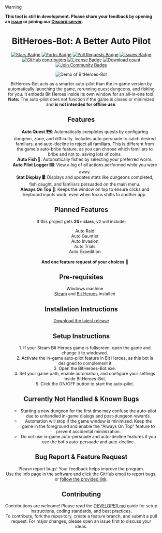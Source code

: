 > [!WARNING]
> **This tool is still in development. Please share your feedback by opening an [issue](https://github.com/elwoujdi/BitHeroes-Bot/issues/new/choose) or joining our [Discord server](https://discord.gg/yBBrUAd5zj).**

<h1 align="center">BitHeroes-Bot: A Better Auto Pilot</h1>
<p align="center">
    <a href="https://github.com/elwoujdi/BitHeroes-Bot/stargazers"><img src="https://img.shields.io/github/stars/elwoujdi/BitHeroes-Bot" alt="Stars Badge"/></a>
    <a href="https://github.com/elwoujdi/BitHeroes-Bot/network/members"><img src="https://img.shields.io/github/forks/elwoujdi/BitHeroes-Bot" alt="Forks Badge"/></a>
    <a href="https://github.com/elwoujdi/BitHeroes-Bot/pulls"><img src="https://img.shields.io/github/issues-pr/elwoujdi/BitHeroes-Bot" alt="Pull Requests Badge"/></a>
    <a href="https://github.com/elwoujdi/BitHeroes-Bot/issues"><img src="https://img.shields.io/github/issues/elwoujdi/BitHeroes-Bot" alt="Issues Badge"/></a>
    <a href="https://github.com/elwoujdi/BitHeroes-Bot/graphs/contributors"><img alt="GitHub contributors" src="https://img.shields.io/github/contributors/elwoujdi/BitHeroes-Bot?color=2b9348"></a>
    <a href="https://github.com/elwoujdi/BitHeroes-Bot/blob/master/LICENSE"><img src="https://img.shields.io/github/license/elwoujdi/BitHeroes-Bot?color=2b9348" alt="License Badge"/></a>
    <a href="https://github.com/elwoujdi/BitHeroes-Bot/releases"><img src="https://img.shields.io/github/downloads/elwoujdi/BitHeroes-Bot/total.svg" alt="Download count"/></a>
    <a href="https://discord.gg/yBBrUAd5zj"><img src="https://img.shields.io/discord/1393093390115143750.svg?style=flat&label=Join%20Community&color=7289DA" alt="Join Community Badge"/></a>
</p>
<p align="center">
    <img src="demo.gif" alt="Demo of BitHeroes-Bot" />
</p>


<p align="center">
    BitHeroes-Bot acts as a smarter auto-pilot than the in-game version by automatically launching the game, rerunning quest dungeons, and fishing for you. It embeds Bit Heroes inside its own window for an all-in-one tool. 
    <br><strong>Note:</strong> The auto-pilot does not function if the game is closed or minimized and <strong>is not intended for offline use</strong>.
</p>

<h2 align="center">Features</h2>

<ul align="center">
    <strong>Auto Quest 🗺️</strong>: Automatically completes quests by configuring dungeon, zone, and difficulty. Includes auto-persuade to catch desired familiars, and auto-decline to reject all familiars. This is different from the game's auto-bribe feature, as you can choose which familiars to bribe and not to, saving lots of coins.<br>
    <strong>Auto Fish 🎣</strong>: Automatically fishes by selecting your preferred worm.<br>
    <strong>Auto Pilot Logger ⌨️</strong>: View a log of all actions performed while you were away.<br>
    <strong>Stat Display 🖥️</strong>: Displays and updates stats like dungeons completed, fish caught, and familiars persuaded on the main menu.<br>
    <strong>Always On Top 📌</strong>: Keeps the window on top to ensure clicks and keyboard inputs work, even when focus shifts to another app.
</ul>

<h2 align="center">Planned Features</h2>

<p align="center">
    If this project gets <strong>20+ stars</strong>, v2 will include:
</p>

<ul align="center">
    Auto Raid<br>
    Auto Gauntlet<br>
    Auto Invasion<br>
    Auto Trials<br>
    Auto Expedition<br><br>
    <strong>And one feature request of your choices 🌟</strong>
</ul>

<h2 align="center">Pre-requisites</h2>

<ul align="center">
    Windows machine<br>
     <a href="https://store.steampowered.com/about/">Steam</a> and  <a href="https://store.steampowered.com/app/666860/Bit_Heroes_Quest/">Bit Heroes</a> installed
</ul>

<h2 align="center">Installation Instructions</h2>

<p align="center">
    <a href="https://github.com/elwoujdi/BitHeroes-Bot/releases/latest">Download the latest release</a>
</p>

<h2 align="center">Setup Instructions</h2>

<ul align="center">
    1. If your Steam Bit Heroes game is fullscreen, open the game and change it to windowed.<br>
    2. Activate the in-game auto-pilot feature in Bit Heroes, as this bot is designed to complement it<br>
    3. Open the BitHeroes-Bot.exe.<br>
    4. Set your game path, enable automation, and configure your settings inside BitHeroes-Bot.<br>
    5. Click the ON/OFF button to start the auto-pilot.<br>
</ul>

<h2 align="center">Currently Not Handled & Known Bugs</h2>

<ul align="center">
    <ul align="center">
        <li>Starting a new dungeon for the first time may confuse the auto-pilot due to unhandled in-game dialogs and post-dungeon rewards.</li>
        <li>Automation will stop if the game window is minimized. Keep the game in the foreground and enable the "Always On Top" feature to prevent accidental minimization.</li>
        <li>Do not use in-game auto-persuade and auto-decline features if you use the bot's auto-persuade and auto-decline.</li>
    </ul>
</ul>

<h2 align="center">Bug Report & Feature Request</h2>

<p align="center">
    Please report bugs! Your feedback helps improve the program.<br>
    Use the info page in the software and click the GitHub emoji to report bugs, or <a href="https://github.com/elwoujdi/BitHeroes-Bot/issues/new/choose">follow the provided link</a>.
</p> 


<h2 align="center">Contributing</h2>

<p align="center">
    Contributions are welcome! Please read the <a href="DEVELOPER.md">DEVELOPER.md</a> guide for setup instructions, coding standards, and best practices.<br>
    To contribute, fork the repository, create a feature branch, and submit a pull request. For major changes, please open an issue first to discuss your ideas.
</p>
